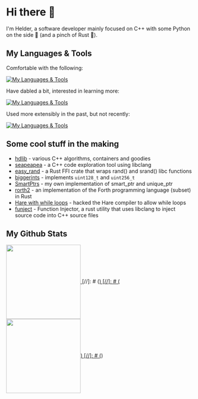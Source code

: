 # Hi there 👋

I'm Helder, a software developer mainly focused on C++ with some Python on the side 🐍 (and a pinch of Rust 🦀).  


## My Languages & Tools

Comfortable with the following:

[![My Languages & Tools](https://skillicons.dev/icons?i=c,cpp,python,rust,bash,cmake,linux,vscode,docker&theme=dark)](https://skillicons.dev)

Have dabled a bit, interested in learning more:

[![My Languages & Tools](https://skillicons.dev/icons?i=zig,golang,haskell&theme=dark)](https://skillicons.dev)

Used more extensibly in the past, but not recently:

[![My Languages & Tools](https://skillicons.dev/icons?i=matlab,latex,raspberrypi&theme=dark)](https://skillicons.dev)


## Some cool stuff in the making
- [hdlib](https://github.com/helderTZ/hdlib) - various C++ algorithms, containers and goodies
- [seapeapea](https://github.com/helderTZ/seapeapea) - a C++ code exploration tool using libclang
- [easy_rand](https://github.com/helderTZ/easy_rand) - a Rust FFI crate that wraps rand() and srand() libc functions
- [biggerints](https://github.com/helderTZ/biggerints) - implements `uint128_t` and `uint256_t`
- [SmartPtrs](https://github.com/helderTZ/SmartPtrs) - my own implementation of smart_ptr and unique_ptr
- [rorth2](https://github.com/helderTZ/rorth2) - an implementation of the Forth programming language (subset) in Rust
- [Hare with while loops](https://github.com/helderTZ/hare-with-while-loop) - hacked the Hare compiler to allow while loops
- [funject](https://github.com/helderTZ/funject) - Function Injector, a rust utility that uses libclang to inject source code into C++ source files


## My Github Stats
<a href="https://github.com/anuraghazra/github-readme-stats">
  <img height=200 align="center" src="https://github-readme-stats.vercel.app/api?username=helderTZ&show_icons=true&theme=vue-dark" />
</a>
[//]: # (<a href="https://github.com/anuraghazra/github-readme-stats">)
[//]: # (  <img height=200 align="center" src="https://github-readme-stats.vercel.app/api/top-langs/?username=helderTZ&layout=compact&langs_count=8&card_width=320&theme=vue-dark" />)
[//]: # (</a>)
